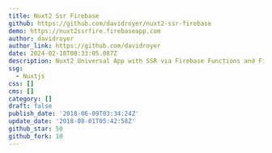 ```yaml
---
title: Nuxt2 Ssr Firebase
github: https://github.com/davidroyer/nuxt2-ssr-firebase
demo: https://nuxt2ssrfire.firebaseapp.com
author: davidroyer
author_link: https://github.com/davidroyer
date: 2024-02-18T08:33:05.087Z
description: Nuxt2 Universal App with SSR via Firebase Functions and Firebase Hosting
ssg:
  - Nuxtjs
css: []
cms: []
category: []
draft: false
publish_date: '2018-06-09T03:34:24Z'
update_date: '2018-08-01T05:42:58Z'
github_star: 50
github_fork: 10
---
```

